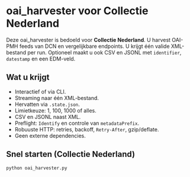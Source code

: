 # oai_harvester voor Collectie Nederland

Deze oai_harvester is bedoeld voor **Collectie Nederland**. U harvest OAI-PMH feeds van DCN en vergelijkbare endpoints. U krijgt één valide XML-bestand per run. Optioneel maakt u ook CSV en JSONL met `identifier`, `datestamp` en een EDM-veld.

## Wat u krijgt
- Interactief of via CLI.
- Streaming naar één XML-bestand.
- Hervatten via `.state.json`.
- Limietkeuze: 1, 100, 1000 of alles.
- CSV en JSONL naast XML.
- Preflight: `Identify` en controle van `metadataPrefix`.
- Robuuste HTTP: retries, backoff, `Retry-After`, gzip/deflate.
- Geen externe dependencies.

## Snel starten (Collectie Nederland)
```bash
python oai_harvester.py
